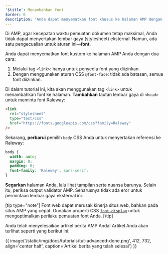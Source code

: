 ```yaml
---
'$title': Menambahkan font
$order: 6
description: 'Anda dapat menyematkan font khusus ke halaman AMP dengan dua cara: 1. Melalui tag <link>: hanya untuk penyedia font yang diizinkan. 2. Dengan menggunakan ....'
---
```


Di AMP, agar kecepatan waktu pemuatan dokumen tetap maksimal, Anda tidak dapat menyertakan lembar gaya (stylesheet) eksternal. Namun, ada satu pengecualian untuk aturan ini—**font**.

Anda dapat menyematkan font kustom ke halaman AMP Anda dengan dua cara:

1. Melalui tag `<link>`: hanya untuk penyedia font yang diizinkan.
2. Dengan menggunakan aturan CSS `@font-face`: tidak ada batasan, semua font diizinkan.

Di dalam tutorial ini, kita akan menggunakan tag `<link>` untuk menambahkan font ke halaman. **Tambahkan** tautan lembar gaya di `<head>` untuk meminta font Raleway:

```html
<link
  rel="stylesheet"
  type="text/css"
  href="https://fonts.googleapis.com/css?family=Raleway"
/>
```

Sekarang, **perbarui** pemilih `body` CSS Anda untuk menyertakan referensi ke Raleway:

```css
body {
  width: auto;
  margin: 0;
  padding: 0;
  font-family: 'Raleway', sans-serif;
}
```

**Segarkan** halaman Anda, lalu lihat tampilan serta nuansa barunya. Selain itu, periksa output validator AMP. Seharusnya tidak ada eror untuk permintaan lembar gaya eksternal ini.

[tip type="note"] Font web dapat merusak kinerja situs web, bahkan pada situs AMP yang cepat. Gunakan properti CSS [`font-display`](https://developer.mozilla.org/en-US/docs/Web/CSS/@font-face/font-display) untuk mengoptimalkan perilaku pemuatan font Anda. [/tip]

Anda telah menyelesaikan artikel berita AMP Anda! Artikel Anda akan terlihat seperti yang berikut ini:

{{ image('/static/img/docs/tutorials/tut-advanced-done.png', 412, 732, align='center half', caption='Artikel berita yang telah selesai') }}
